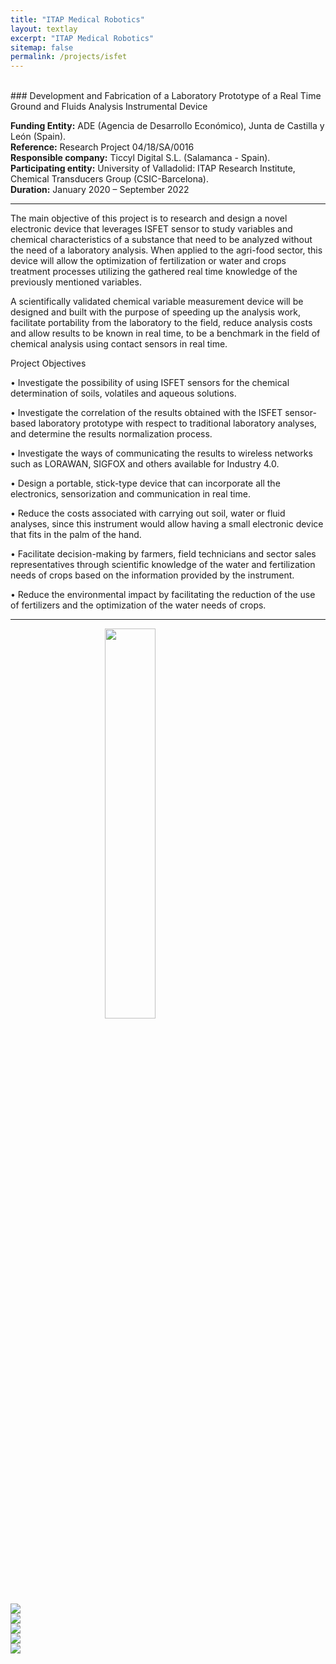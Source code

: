 ```yaml
---
title: "ITAP Medical Robotics"
layout: textlay
excerpt: "ITAP Medical Robotics"
sitemap: false
permalink: /projects/isfet
---
```


<br>
### Development and Fabrication of a Laboratory Prototype of a Real Time Ground and Fluids Analysis Instrumental Device

<b>Funding Entity:</b> ADE (Agencia de Desarrollo Económico), Junta de Castilla y León (Spain).  
<b>Reference:</b>  Research Project 04/18/SA/0016  
<b>Responsible company:</b> Ticcyl Digital S.L. (Salamanca - Spain).  
<b>Participating entity:</b>  University of Valladolid: ITAP Research Institute, Chemical Transducers Group (CSIC-Barcelona).  
<b>Duration:</b> January 2020 – September 2022  

---

The main objective of this project is to research and design a novel electronic device that leverages ISFET sensor to study variables and chemical characteristics 
of a substance that need to be analyzed without the need of a laboratory analysis. When applied to the agri-food sector, this device will allow the optimization 
of fertilization or water and crops treatment processes utilizing the gathered real time knowledge of the previously mentioned variables. 

A scientifically validated chemical variable measurement device will be designed and built with the purpose of speeding up the analysis work,
facilitate portability from the laboratory to the field, reduce analysis costs and allow results to be known in real time, to be a benchmark
in the field of chemical analysis using contact sensors in real time.

Project Objectives

• Investigate the possibility of using ISFET sensors for the chemical determination of soils, volatiles and aqueous solutions.

• Investigate the correlation of the results obtained with the ISFET sensor-based laboratory prototype with respect to traditional laboratory analyses, and determine the results normalization process.

• Investigate the ways of communicating the results to wireless networks such as LORAWAN, SIGFOX and others available for Industry 4.0.

• Design a portable, stick-type device that can incorporate all the electronics, sensorization and communication in real time.

• Reduce the costs associated with carrying out soil, water or fluid analyses, since this instrument would allow having a small electronic device that fits in the palm of the hand.

• Facilitate decision-making by farmers, field technicians and sector sales representatives through scientific knowledge of the water and fertilization needs of crops based on the information provided by the instrument.

• Reduce the environmental impact by facilitating the reduction of the use of fertilizers and the optimization of the water needs of crops.

---

<div class="col-md-12">
<a href="https://ec.europa.eu/regional_policy/es/funding/erdf/">
<img src="{{ site.url }}{{ site.baseurl }}/images/feder.jpg"  class=" img-responsive" style="display:block;margin-left:auto;margin-right:auto;width:40%;"/>
</a>
</div>

<div class="col-md-4">
<a href="https://empresas.jcyl.es/web/es/empresas-castilla-leon.html">
<img src="{{ site.url }}{{ site.baseurl }}/images/ICE.png"  class=" img-responsive" />
</a>
</div>
<div class="col-md-4">
<a href="">
<img src="{{ site.url }}{{ site.baseurl }}/images/ticcyl_short.png"  class=" img-responsive" />
</a>
</div>
<div class="col-md-4">
<a href="http://www.uva.es/">
<img src="{{ site.url }}{{ site.baseurl }}/images/uva.png"  class=" img-responsive" />
</a>
</div>

<div class="col-md-6">
<a href="http://gtq.imb-cnm.csic.es/en">
<img src="{{ site.url }}{{ site.baseurl }}/images/gtq.jpg"  class=" img-responsive" />
</a>
</div>
<div class="col-md-6">
<a href="https://www.itap.uva.es/">
<img src="{{ site.url }}{{ site.baseurl }}/images/logo_itap_center.jpg"  class=" img-responsive"/>
</a>
</div>
